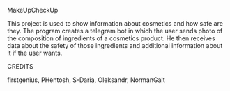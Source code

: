 MakeUpCheckUp

This project is used to show information about cosmetics and how safe are they. The program creates a telegram bot in which the user sends photo of the composition of ingredients of a cosmetics product. He then receives data about the safety of those ingredients and additional information about it if the user wants.

CREDITS

firstgenius, PHentosh, S-Daria, Oleksandr, NormanGalt
